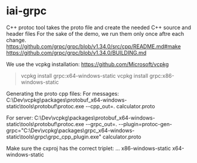 # iai-grpc

C++ protoc tool takes the proto file and create the needed C++ source and header files
For the sake of the demo, we run them only once aftre each change.
https://github.com/grpc/grpc/blob/v1.34.0/src/cpp/README.md#make
https://github.com/grpc/grpc/blob/v1.34.0/BUILDING.md

We use the vcpkg installation: https://github.com/Microsoft/vcpkg

>vcpkg install grpc:x64-windows-static
>vcpkg install grpc:x86-windows-static

Generating the proto cpp files:
For messages: 
C:\Dev\vcpkg\packages\protobuf_x64-windows-static\tools\protobuf\protoc.exe --cpp_out=. calculator.proto

For server:
C:\Dev\vcpkg\packages\protobuf_x64-windows-static\tools\protobuf\protoc.exe --grpc_out=. --plugin=protoc-gen-grpc="C:\Dev\vcpkg\packages\grpc_x64-windows-static\tools\grpc\grpc_cpp_plugin.exe" calculator.proto

Make sure the cxproj has the correct triplet:
 <PropertyGroup Label="Globals">
   ...
    <VcpkgTriplet Condition="'$(Platform)'=='Win32'">x86-windows-static</VcpkgTriplet>
    <VcpkgTriplet Condition="'$(Platform)'=='x64'">x64-windows-static</VcpkgTriplet>
  </PropertyGroup>
